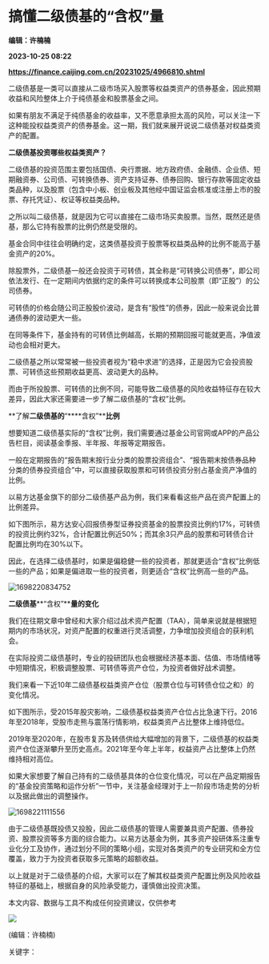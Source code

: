 # 搞懂二级债基的“含权”量
**编辑：许楠楠**

**2023-10-25 08:22**

**https://finance.caijing.com.cn/20231025/4966810.shtml**

二级债基是一类可以直接从二级市场买入股票等权益类资产的债券基金，因此预期收益和风险整体上介于纯债基金和股票基金之间。

如果有朋友不满足于纯债基金的收益率，又不愿意承担太高的风险，可以关注一下这种能投权益类资产的债券基金。这一期，我们就来展开说说二级债基对权益类资产的配置。

**二级债基投资哪些权益****类****资产？**

二级债基的投资范围主要包括国债、央行票据、地方政府债、金融债、企业债、短期融资券、公司债、可转换债券、资产支持证券、债券回购、银行存款等固定收益类品种，以及股票（包含中小板、创业板及其他经中国证监会核准或注册上市的股票、存托凭证）、权证等权益类品种。

之所以叫二级债基，就是因为它可以直接在二级市场买卖股票。当然，既然还是债基，那么它持有股票的比例仍然是受限的。

基金合同中往往会明确约定，这类债基投资于股票等权益类品种的比例不能高于基金资产的20%。

除股票外，二级债基一般还会投资于可转债，其全称是“可转换公司债券”，即公司依法发行、在一定期间内依据约定的条件可以转换成本公司股票（即“正股”）的公司债券。

可转债的价格会随公司正股股价波动，是含有“股性”的债券，因此一般来说会比普通债券的波动更大一些。

在同等条件下，基金持有的可转债比例越高，长期的预期回报可能就更高，净值波动也会相对更大。

二级债基之所以常常被一些投资者视为“稳中求进”的选择，正是因为它会投资股票、可转债这些预期收益更高、波动更大的品种。

而由于所投股票、可转债的比例不同，可能导致二级债基的风险收益特征存在较大差异，因此大家还需要进一步了解二级债基的“含权”比例。

**了解****二级债基的****“****含权”****比例**

想要知道二级债基实际的“含权”比例，我们需要通过基金公司官网或APP的产品公告栏目，阅读基金季报、半年报、年报等定期报告。

一般在定期报告的“报告期末按行业分类的股票投资组合”、“报告期末按债券品种分类的债券投资组合”中，可以直接获取股票和可转债投资分别占基金资产净值的比例。

以易方达基金旗下的部分二级债基产品为例，我们来看看这些产品在资产配置上的比例差异。

如下图所示，易方达安心回报债券型证券投资基金的股票投资比例约17%，可转债的投资比例约32%，合计配置比例近50%；而其余3只产品的股票和可转债合计配置比例均在30%以下。

因此，在选择二级债基时，如果是偏稳健一些的投资者，那就更适合“含权”比例低一些的产品；如果是偏进取一些的投资者，则更适合“含权”比例高一些的产品。

![1698220834752](https://img3.caijing.com.cn/2023/1025/1698220877706.jpg)

**二级债基****“含权”****量的变化**

我们在往期文章中曾经和大家介绍过战术资产配置（TAA），简单来说就是根据短期内的市场状况，对资产配置的权重进行灵活调整，力争增加投资组合的获利机会。

在实际投资二级债基时，专业的投研团队也会根据经济基本面、估值、市场情绪等中短期情况，积极调整股票、可转债等资产仓位，为投资者做好战术调整。

我们来看一下近10年二级债基权益类资产仓位（股票仓位与可转债仓位之和）的变化情况。

如下图所示，受2015年股灾影响，二级债基权益类资产仓位占比急速下行。2016年至2018年，受股市走熊与震荡行情影响，权益类资产占比整体上维持低位。

2019年至2020年，在股市复苏及转债供给大幅增加的背景下，二级债基的权益类资产仓位逐渐攀升至历史高点。2021年至今年上半年，权益资产占比整体上仍然维持相对高位。

如果大家想要了解自己持有的二级债基具体的仓位变化情况，可以在产品定期报告的“基金投资策略和运作分析”一节中，关注基金经理对于上一阶段市场走势的分析以及据此做出的调整操作。

![1698221111556](https://img4.caijing.com.cn/2023/1025/1698221130672.jpg)

由于二级债基既投债又投股，因此二级债基的管理人需要兼具资产配置、债券投资、股票投资等多方面的综合能力。以易方达基金为例，其多资产投研体系注重专业化分工及协作，通过划分不同的策略小组，实现对各类资产的专业研究和全方位覆盖，致力于为投资者获取多元策略的超额收益。

以上就是对于二级债基的介绍，大家可以在了解其权益类资产配置比例及风险收益特征的基础上，根据自身的风险承受能力，谨慎做出投资决策。

本文内容、数据与工具不构成任何投资建议，仅供参考

![](https://tx1.cdn.caijing.com.cn/2014-03-27/114048455.jpg)

(编辑：许楠楠)

关键字：